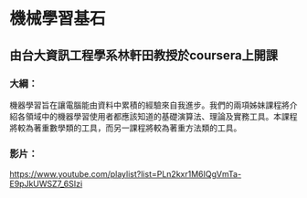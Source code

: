 # 機械學習基石
## 由台大資訊工程學系林軒田教授於coursera上開課
### 大綱：

機器學習旨在讓電腦能由資料中累積的經驗來自我進步。我們的兩項姊妹課程將介紹各領域中的機器學習使用者都應該知道的基礎演算法、理論及實務工具。本課程將較為著重數學類的工具，而另一課程將較為著重方法類的工具。

### 影片：

https://www.youtube.com/playlist?list=PLn2kxr1M6IQgVmTa-E9pJkUWSZ7_6SIzi
